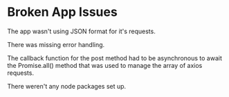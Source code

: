 # Broken App Issues

The app wasn't using JSON format for it's requests.

There was missing error handling.

The callback function for the post method had to be asynchronous to await the Promise.all() method that was used to manage the array of axios requests.

There weren't any node packages set up.